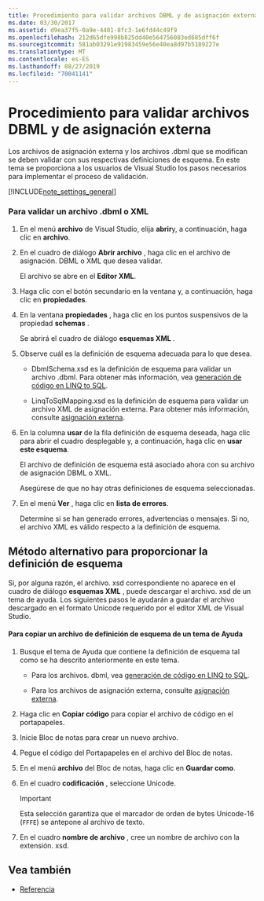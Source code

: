 ```yaml
---
title: Procedimiento para validar archivos DBML y de asignación externa
ms.date: 03/30/2017
ms.assetid: d9ea37f5-0a9e-4401-8fc3-1e6fd44c49f9
ms.openlocfilehash: 212d65dfe998b825dd40e564756083ed685dff6f
ms.sourcegitcommit: 581ab03291e91983459e56e40ea8d97b5189227e
ms.translationtype: MT
ms.contentlocale: es-ES
ms.lasthandoff: 08/27/2019
ms.locfileid: "70041141"
---
```

# <a name="how-to-validate-dbml-and-external-mapping-files"></a>Procedimiento para validar archivos DBML y de asignación externa

Los archivos de asignación externa y los archivos .dbml que se modifican se deben validar con sus respectivas definiciones de esquema. En este tema se proporciona a los usuarios de Visual Studio los pasos necesarios para implementar el proceso de validación.

[!INCLUDE[note_settings_general](../../../../../../includes/note-settings-general-md.md)]

### <a name="to-validate-a-dbml-or-xml-file"></a>Para validar un archivo .dbml o XML

1. En el menú **archivo** de Visual Studio, elija **abrir**y, a continuación, haga clic en **archivo**.

2. En el cuadro de diálogo **Abrir archivo** , haga clic en el archivo de asignación. DBML o XML que desea validar.

    El archivo se abre en el **Editor XML**.

3. Haga clic con el botón secundario en la ventana y, a continuación, haga clic en **propiedades**.

4. En la ventana **propiedades** , haga clic en los puntos suspensivos de la propiedad **schemas** .

    Se abrirá el cuadro de diálogo **esquemas XML** .

5. Observe cuál es la definición de esquema adecuada para lo que desea.

    - DbmlSchema.xsd es la definición de esquema para validar un archivo .dbml. Para obtener más información, vea [generación de código en LINQ to SQL](../../../../../../docs/framework/data/adonet/sql/linq/code-generation-in-linq-to-sql.md).

    - LinqToSqlMapping.xsd es la definición de esquema para validar un archivo XML de asignación externa. Para obtener más información, consulte [asignación externa](../../../../../../docs/framework/data/adonet/sql/linq/external-mapping.md).

6. En la columna **usar** de la fila definición de esquema deseada, haga clic para abrir el cuadro desplegable y, a continuación, haga clic en **usar este esquema**.

    El archivo de definición de esquema está asociado ahora con su archivo de asignación DBML o XML.

    Asegúrese de que no hay otras definiciones de esquema seleccionadas.

7. En el menú **Ver** , haga clic en **lista de errores**.

    Determine si se han generado errores, advertencias o mensajes. Si no, el archivo XML es válido respecto a la definición de esquema.

## <a name="alternate-method-for-supplying-schema-definition"></a>Método alternativo para proporcionar la definición de esquema

Si, por alguna razón, el archivo. xsd correspondiente no aparece en el cuadro de diálogo **esquemas XML** , puede descargar el archivo. xsd de un tema de ayuda. Los siguientes pasos le ayudarán a guardar el archivo descargado en el formato Unicode requerido por el editor XML de Visual Studio.

#### <a name="to-copy-a-schema-definition-file-from-a-help-topic"></a>Para copiar un archivo de definición de esquema de un tema de Ayuda

1. Busque el tema de Ayuda que contiene la definición de esquema tal como se ha descrito anteriormente en este tema.

    - Para los archivos. dbml, vea [generación de código en LINQ to SQL](../../../../../../docs/framework/data/adonet/sql/linq/code-generation-in-linq-to-sql.md).

    - Para los archivos de asignación externa, consulte [asignación externa](../../../../../../docs/framework/data/adonet/sql/linq/external-mapping.md).

2. Haga clic en **Copiar código** para copiar el archivo de código en el portapapeles.

3. Inicie Bloc de notas para crear un nuevo archivo.

4. Pegue el código del Portapapeles en el archivo del Bloc de notas.

5. En el menú **archivo** del Bloc de notas, haga clic en **Guardar como**.

6. En el cuadro **codificación** , seleccione Unicode.

    > [!IMPORTANT]
    > Esta selección garantiza que el marcador de orden de bytes Unicode-16 (`FFFE`) se antepone al archivo de texto.

7. En el cuadro **nombre de archivo** , cree un nombre de archivo con la extensión. xsd.

## <a name="see-also"></a>Vea también

- [Referencia](../../../../../../docs/framework/data/adonet/sql/linq/reference.md)
